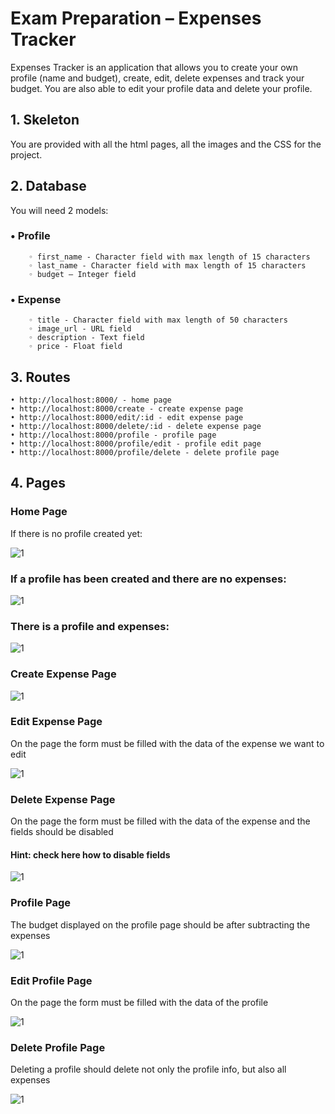 # Exam Preparation – Expenses Tracker
Expenses Tracker is an application that allows you to create your own profile (name and budget), create, edit, delete expenses and track your budget. You are also able to edit your profile data and delete your profile.
 ##    1. Skeleton
You are provided with all the html pages, all the images and the CSS for the project.
##     2. Database
You will need 2 models:
###     • Profile
        ◦ first_name - Character field with max length of 15 characters
        ◦ last_name - Character field with max length of 15 characters
        ◦ budget – Integer field
###    • Expense
        ◦ title - Character field with max length of 50 characters
        ◦ image_url - URL field
        ◦ description - Text field
        ◦ price - Float field
##    3. Routes
    • http://localhost:8000/ - home page
    • http://localhost:8000/create - create expense page
    • http://localhost:8000/edit/:id - edit expense page
    • http://localhost:8000/delete/:id - delete expense page
    • http://localhost:8000/profile - profile page
    • http://localhost:8000/profile/edit - profile edit page
    • http://localhost:8000/profile/delete - delete profile page
##    4. Pages
### Home Page
If there is no profile created yet:

![1](https://user-images.githubusercontent.com/67734870/123007324-b1cbbb80-d3c1-11eb-9c2c-5016b4a435de.png)

### If a profile has been created and there are no expenses:

![1](https://user-images.githubusercontent.com/67734870/123007388-ca3bd600-d3c1-11eb-9f59-be5330625384.png)

### There is a profile and expenses:

![1](https://user-images.githubusercontent.com/67734870/123007438-de7fd300-d3c1-11eb-82bb-206d1c6feadd.png)

### Create Expense Page

![1](https://user-images.githubusercontent.com/67734870/123007486-f2c3d000-d3c1-11eb-96cf-9b0a4a96341e.png)

### Edit Expense Page
On the page the form must be filled with the data of the expense we want to edit

![1](https://user-images.githubusercontent.com/67734870/123007569-12f38f00-d3c2-11eb-8693-025dca9454fc.png)

### Delete Expense Page
On the page the form must be filled with the data of the expense and the fields should be disabled
#### Hint: check here how to disable fields

![1](https://user-images.githubusercontent.com/67734870/123007615-2272d800-d3c2-11eb-9279-0711997c8d18.png)

### Profile Page
The budget displayed on the profile page should be after subtracting the expenses

![1](https://user-images.githubusercontent.com/67734870/123007668-361e3e80-d3c2-11eb-9ad1-8281223d2732.png)

### Edit Profile Page
On the page the form must be filled with the data of the profile

![1](https://user-images.githubusercontent.com/67734870/123007709-49310e80-d3c2-11eb-8754-6d4ede7fb0cb.png)

### Delete Profile Page
Deleting a profile should delete not only the profile info, but also all expenses

![1](https://user-images.githubusercontent.com/67734870/123007778-636aec80-d3c2-11eb-9e94-b5749c4eb2ce.png)
